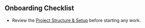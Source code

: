 ## Onboarding Checklist
- Review the [Project Structure & Setup](PROJECT_STRUCTURE.md) before starting any work.
